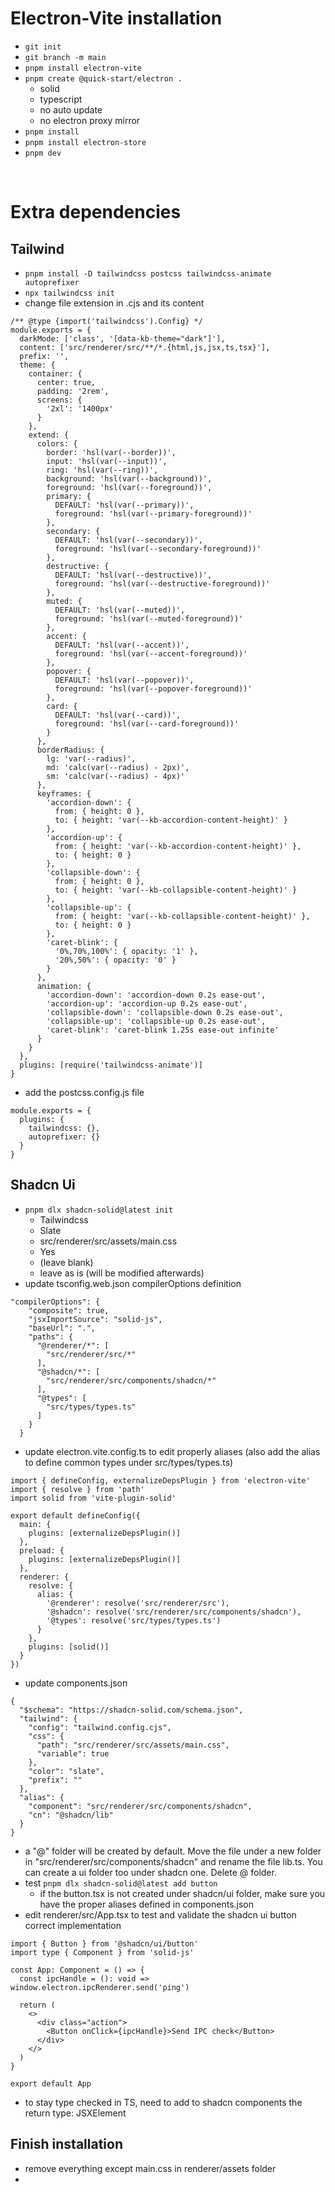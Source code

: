 # Electron-Vite installation

- `git init`
- `git branch -m main`
- `pnpm install electron-vite`
- `pnpm create @quick-start/electron .`
  - solid
  - typescript
  - no auto update
  - no electron proxy mirror
- `pnpm install`
- `pnpm install electron-store`
- `pnpm dev`

<br/>

# Extra dependencies

## Tailwind

- `pnpm install -D tailwindcss postcss tailwindcss-animate autoprefixer`
- `npx tailwindcss init`
- change file extension in .cjs and its content

```
/** @type {import('tailwindcss').Config} */
module.exports = {
  darkMode: ['class', '[data-kb-theme="dark"]'],
  content: ['src/renderer/src/**/*.{html,js,jsx,ts,tsx}'],
  prefix: '',
  theme: {
    container: {
      center: true,
      padding: '2rem',
      screens: {
        '2xl': '1400px'
      }
    },
    extend: {
      colors: {
        border: 'hsl(var(--border))',
        input: 'hsl(var(--input))',
        ring: 'hsl(var(--ring))',
        background: 'hsl(var(--background))',
        foreground: 'hsl(var(--foreground))',
        primary: {
          DEFAULT: 'hsl(var(--primary))',
          foreground: 'hsl(var(--primary-foreground))'
        },
        secondary: {
          DEFAULT: 'hsl(var(--secondary))',
          foreground: 'hsl(var(--secondary-foreground))'
        },
        destructive: {
          DEFAULT: 'hsl(var(--destructive))',
          foreground: 'hsl(var(--destructive-foreground))'
        },
        muted: {
          DEFAULT: 'hsl(var(--muted))',
          foreground: 'hsl(var(--muted-foreground))'
        },
        accent: {
          DEFAULT: 'hsl(var(--accent))',
          foreground: 'hsl(var(--accent-foreground))'
        },
        popover: {
          DEFAULT: 'hsl(var(--popover))',
          foreground: 'hsl(var(--popover-foreground))'
        },
        card: {
          DEFAULT: 'hsl(var(--card))',
          foreground: 'hsl(var(--card-foreground))'
        }
      },
      borderRadius: {
        lg: 'var(--radius)',
        md: 'calc(var(--radius) - 2px)',
        sm: 'calc(var(--radius) - 4px)'
      },
      keyframes: {
        'accordion-down': {
          from: { height: 0 },
          to: { height: 'var(--kb-accordion-content-height)' }
        },
        'accordion-up': {
          from: { height: 'var(--kb-accordion-content-height)' },
          to: { height: 0 }
        },
        'collapsible-down': {
          from: { height: 0 },
          to: { height: 'var(--kb-collapsible-content-height)' }
        },
        'collapsible-up': {
          from: { height: 'var(--kb-collapsible-content-height)' },
          to: { height: 0 }
        },
        'caret-blink': {
          '0%,70%,100%': { opacity: '1' },
          '20%,50%': { opacity: '0' }
        }
      },
      animation: {
        'accordion-down': 'accordion-down 0.2s ease-out',
        'accordion-up': 'accordion-up 0.2s ease-out',
        'collapsible-down': 'collapsible-down 0.2s ease-out',
        'collapsible-up': 'collapsible-up 0.2s ease-out',
        'caret-blink': 'caret-blink 1.25s ease-out infinite'
      }
    }
  },
  plugins: [require('tailwindcss-animate')]
}
```
- add the postcss.config.js file
```
module.exports = {
  plugins: {
    tailwindcss: {},
    autoprefixer: {}
  }
}
```

## Shadcn Ui
- `pnpm dlx shadcn-solid@latest init`
  - Tailwindcss
  - Slate
  - src/renderer/src/assets/main.css
  - Yes
  - (leave blank)
  - leave as is (will be modified afterwards)
- update tsconfig.web.json compilerOptions definition
```
"compilerOptions": {
    "composite": true,
    "jsxImportSource": "solid-js",
    "baseUrl": ".",
    "paths": {
      "@renderer/*": [
        "src/renderer/src/*"
      ],
      "@shadcn/*": [
        "src/renderer/src/components/shadcn/*"
      ],
      "@types": [
        "src/types/types.ts"
      ]
    }
  }
```
- update electron.vite.config.ts to edit properly aliases (also add the alias to define common types under src/types/types.ts)
```
import { defineConfig, externalizeDepsPlugin } from 'electron-vite'
import { resolve } from 'path'
import solid from 'vite-plugin-solid'

export default defineConfig({
  main: {
    plugins: [externalizeDepsPlugin()]
  },
  preload: {
    plugins: [externalizeDepsPlugin()]
  },
  renderer: {
    resolve: {
      alias: {
        '@renderer': resolve('src/renderer/src'),
        '@shadcn': resolve('src/renderer/src/components/shadcn'),
        '@types': resolve('src/types/types.ts')
      }
    },
    plugins: [solid()]
  }
})

```
- update components.json
```
{
  "$schema": "https://shadcn-solid.com/schema.json",
  "tailwind": {
    "config": "tailwind.config.cjs",
    "css": {
      "path": "src/renderer/src/assets/main.css",
      "variable": true
    },
    "color": "slate",
    "prefix": ""
  },
  "alias": {
    "component": "src/renderer/src/components/shadcn",
    "cn": "@shadcn/lib"
  }
}

```
- a "@" folder will be created by default. Move the file under a new folder in "src/renderer/src/components/shadcn" and rename the file lib.ts. You can create a ui folder too under shadcn one. Delete @ folder.
- test `pnpm dlx shadcn-solid@latest add button`
  - if the button.tsx is not created under shadcn/ui folder, make sure you have the proper aliases defined in components.json
- edit renderer/src/App.tsx to test and validate the shadcn ui button correct implementation
```
import { Button } from '@shadcn/ui/button'
import type { Component } from 'solid-js'

const App: Component = () => {
  const ipcHandle = (): void => window.electron.ipcRenderer.send('ping')

  return (
    <>
      <div class="action">
        <Button onClick={ipcHandle}>Send IPC check</Button>
      </div>
    </>
  )
}

export default App
```
- to stay type checked in TS, need to add to shadcn components the return type: JSXElement

## Finish installation

- remove everything except main.css in renderer/assets folder
- 
